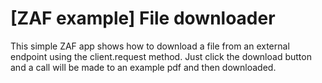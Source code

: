 #  [ZAF example] File downloader 

This simple ZAF app shows how to download a file from an external endpoint using the client.request method. Just click the download button and a call will be made to an example pdf and then downloaded. 
